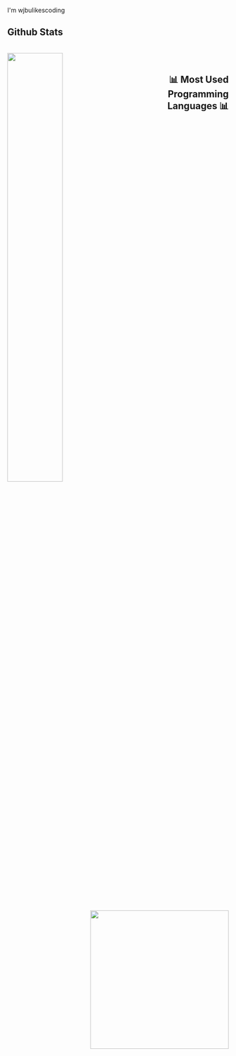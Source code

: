 I'm wjbulikescoding


<h2 align="left"> Github Stats </h2>
<br>
<div align="left">
<img align="left" width="50%" src="https://github-readme-stats-ouuan.vercel.app/api?username=wjbulikescoding&theme=dark&show_icons=true%22%3E]">

</div>
<br>

<h2 align="right">📊 Most Used Programming Languages 📊</h2>
<br>
<div align="right">
<img width="315" src="https://github-readme-stats.vercel.app/api/top-langs/?username=wjbulikescoding&layout=compact&theme=algolia"/>

</div>
<br>
